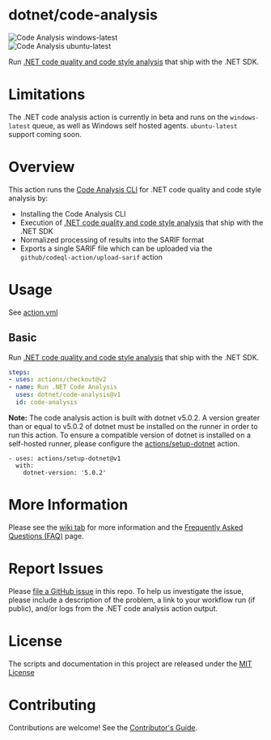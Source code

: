# dotnet/code-analysis

![Code Analysis windows-latest](https://github.com/dotnet/code-analysis/workflows/.NET%20Code%20Analysis%20windows-latest/badge.svg)  
![Code Analysis ubuntu-latest](https://github.com/dotnet/code-analysis/workflows/.NET%20Code%20Analysis%20ubuntu-latest/badge.svg)

Run [.NET code quality and code style analysis](https://docs.microsoft.com/dotnet/fundamentals/code-analysis/overview) that ship with the .NET SDK.

# Limitations

The .NET code analysis action is currently in beta and runs on the `windows-latest` queue, as well as Windows self hosted agents. `ubuntu-latest` support coming soon.

# Overview

This action runs the [Code Analysis CLI](https://aka.ms/mscadocs) for .NET code quality and code style analysis by:

* Installing the Code Analysis CLI
* Execution of [.NET code quality and code style analysis](https://docs.microsoft.com/dotnet/fundamentals/code-analysis/overview) that ship with the .NET SDK
* Normalized processing of results into the SARIF format
* Exports a single SARIF file which can be uploaded via the `github/codeql-action/upload-sarif` action

# Usage

See [action.yml](action.yml)

## Basic

Run [.NET code quality and code style analysis](https://docs.microsoft.com/dotnet/fundamentals/code-analysis/overview) that ship with the .NET SDK.

```yaml
steps:
- uses: actions/checkout@v2
- name: Run .NET Code Analysis
  uses: dotnet/code-analysis@v1
  id: code-analysis
```

**Note:** The code analysis action is built with dotnet v5.0.2. A version greater than or equal to v5.0.2 of dotnet must be installed on the runner in order to run this action. To ensure a compatible version of dotnet is installed on a self-hosted runner, please configure the [actions/setup-dotnet](https://github.com/actions/setup-dotnet) action.

```
- uses: actions/setup-dotnet@v1
  with:
    dotnet-version: '5.0.2'
```

# More Information

Please see the [wiki tab](https://github.com/dotnet/code-analysis/wiki) for more information and the [Frequently Asked Questions (FAQ)](https://github.com/dotnet/code-analysis/wiki/FAQ) page.

# Report Issues

Please [file a GitHub issue](https://github.com/dotnet/code-analysis/issues/new) in this repo. To help us investigate the issue, please include a description of the problem, a link to your workflow run (if public), and/or logs from the .NET code analysis action output.

# License

The scripts and documentation in this project are released under the [MIT License](LICENSE)

# Contributing

Contributions are welcome! See the [Contributor's Guide](CONTRIBUTING.md).
